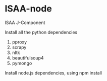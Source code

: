 # ISAA-node
ISAA J-Component


Install all the python dependencies
1. pproxy
2. scrapy
3. nltk
4. beautifulsoup4
5. pymongo


Install node.js dependencies, using
  npm install
